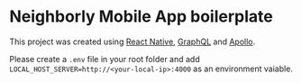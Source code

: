 # Neighborly Mobile App boilerplate

This project was created using [React Native](https://reactnative.dev), [GraphQL](https://graphql.org/) and [Apollo](https://www.apollographql.com).

Please create a `.env` file in your root folder and add `LOCAL_HOST_SERVER=http://<your-local-ip>:4000` as an environment vaiable.
